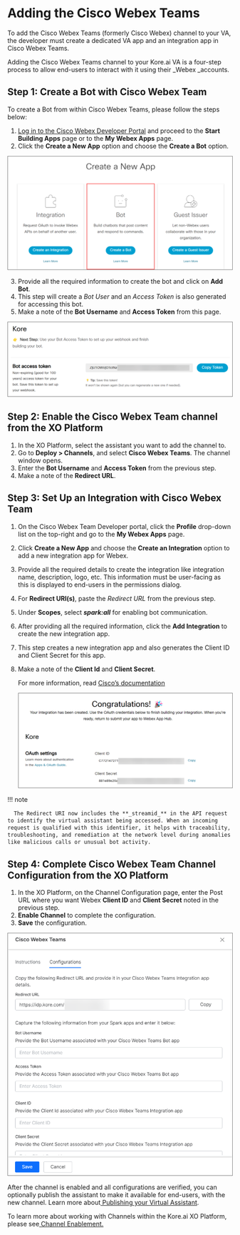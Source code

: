 # Adding the Cisco Webex Teams

To add the Cisco Webex Teams (formerly Cisco Webex) channel to your VA, the developer must create a dedicated VA app and an integration app in Cisco Webex Teams.

Adding the Cisco Webex Teams channel to your Kore.ai VA is a four-step process to allow end-users to interact with it using their _Webex _accounts.


## Step 1: Create a Bot with Cisco Webex Team

To create a Bot from within Cisco Webex Teams, please follow the steps below:



1. [Log in to the Cisco Webex Developer Portal](https://developer.webex.com/) and proceed to the **Start Building Apps** page or to the **My Webex Apps** page.
2. Click the **Create a New App** option and choose the **Create a Bot** option.
<img src="./images/cisco.png" alt="cisco webex app" title="cisco webex app" style="border: 1px solid gray; zoom:70%;">

3. Provide all the required information to create the bot and click on **Add Bot**.
4. This step will create a _Bot User_ and an _Access Token_ is also generated for accessing this bot.
5. Make a note of the **Bot Username** and **Access Token** from this page.
<img src="./images/cisco1.png" alt="access token" title="access token" style="border: 1px solid gray; zoom:70%;">

## Step 2: Enable the Cisco Webex Team channel from the XO Platform


1. In the XO Platform, select the assistant you want to add the channel to.
2. Go to **Deploy > Channels**, and select **Cisco Webex Teams**. The channel window opens.
3. Enter the **Bot Username** and **Access Token** from the previous step.
4. Make a note of the **Redirect URL**.

## Step 3: Set Up an Integration with Cisco Webex Team


1. On the Cisco Webex Team Developer portal, click the **Profile** drop-down list on the top-right and go to the **My Webex Apps** page.
2. Click **Create a New App** and choose the **Create an Integration** option to add a new integration app for Webex.
3. Provide all the required details to create the integration like integration name, description, logo, etc. This information must be user-facing as this is displayed to end-users in the permissions dialog.
4. For **Redirect URI(s)**, paste the _Redirect URL_ from the previous step.
5. Under **Scopes**, select **_spark:all_** for enabling bot communication.
6. After providing all the required information, click the **Add Integration** to create the new integration app.
7. This step creates a new integration app and also generates the Client ID and Client Secret for this app.
8. Make a note of the **Client Id** and **Client Secret**.

      For more information, read [Cisco’s documentation](https://developer.webex.com/docs/integrations)

      <img src="./images/cisco2.png" alt="cisco client secret" title="cisco client secret" style="border: 1px solid gray; zoom:70%;">

!!! note

      The Redirect URI now includes the **_streamid_** in the API request to identify the virtual assistant being accessed. When an incoming request is qualified with this identifier, it helps with traceability, troubleshooting, and remediation at the network level during anomalies like malicious calls or unusual bot activity.


## Step 4: Complete Cisco Webex Team Channel Configuration from the XO Platform

1. In the XO Platform, on the Channel Configuration page, enter the Post URL where you want Webex **Client ID** and **Client Secret** noted in the previous step.
2. **Enable Channel** to complete the configuration.
3. **Save** the configuration.
<img src="./images/cisco3.png" alt="enable cisco channel" title="enable cisco channel" style="border: 1px solid gray; zoom:70%;">

After the channel is enabled and all configurations are verified, you can optionally publish the assistant to make it available for end-users, with the new channel. Learn more about[ Publishing your Virtual Assistant](https://developer.kore.ai/docs/bots/publish/publishing-bot/).

To learn more about working with Channels within the Kore.ai XO Platform, please see[ Channel Enablement.](https://developer.kore.ai/docs/bots/channel-enablement/adding-channels-to-your-bot/)
